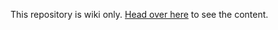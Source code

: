 This repository is wiki only. [Head over here](https://github.com/deathaplenty/Auramance/wiki/) to see the content.
